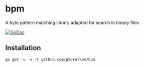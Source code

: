 # bpm
A byte pattern matching library adapted for search in binary files

[![GoDoc](https://godoc.org/github.com/pkorotkov/bpm?status.svg)](https://godoc.org/github.com/pkorotkov/bpm)

## Installation
    go get -u -v -t github.com/pkorotkov/bpm
